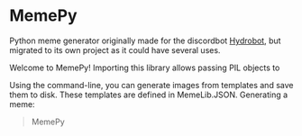 # MemePy
Python meme generator originally made for the discordbot [Hydrobot](https://github.com/julianbrandt/Hydrobot3), but migrated to its own project as it could have several uses.

Welcome to MemePy!
Importing this library allows passing PIL objects to

Using the command-line, you can generate images from templates and save them to disk.
These templates are defined in MemeLib.JSON.
Generating a meme:
>MemePy <path> <template> <*args> <*options>
Path is the destination for the generated image file on disk.
Templates define the image to use as base for the meme.
Args are the text or image elements to be inserted into the template.
Options are additional arguments to modify the behavior of the meme generation.
Adding your own templates to AdditionalTemplates.JSON, and putting the corresponding images and fonts to ImageLibrary and FontLibrary respectively, automatically adds your image to the available templates.